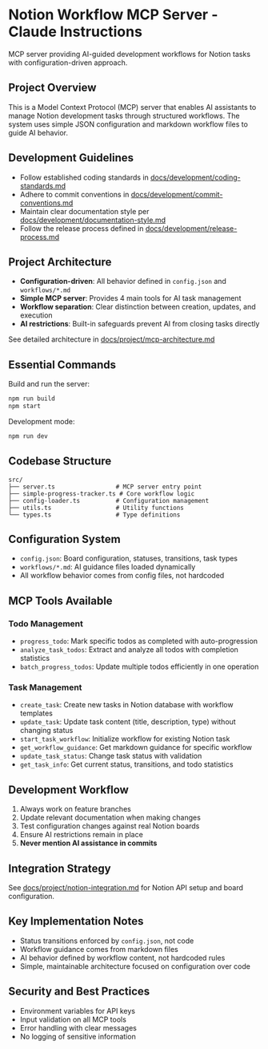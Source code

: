 # Notion Workflow MCP Server - Claude Instructions

MCP server providing AI-guided development workflows for Notion tasks with configuration-driven approach.

## Project Overview

This is a Model Context Protocol (MCP) server that enables AI assistants to manage Notion development tasks through structured workflows. The system uses simple JSON configuration and markdown workflow files to guide AI behavior.

## Development Guidelines

- Follow established coding standards in [docs/development/coding-standards.md](docs/development/coding-standards.md)
- Adhere to commit conventions in [docs/development/commit-conventions.md](docs/development/commit-conventions.md)
- Maintain clear documentation style per [docs/development/documentation-style.md](docs/development/documentation-style.md)
- Follow the release process defined in [docs/development/release-process.md](docs/development/release-process.md)

## Project Architecture

- **Configuration-driven**: All behavior defined in `config.json` and `workflows/*.md`
- **Simple MCP server**: Provides 4 main tools for AI task management
- **Workflow separation**: Clear distinction between creation, updates, and execution
- **AI restrictions**: Built-in safeguards prevent AI from closing tasks directly

See detailed architecture in [docs/project/mcp-architecture.md](docs/project/mcp-architecture.md)

## Essential Commands

Build and run the server:

```bash
npm run build
npm start
```

Development mode:

```bash
npm run dev
```

## Codebase Structure

```
src/
├── server.ts                 # MCP server entry point
├── simple-progress-tracker.ts # Core workflow logic  
├── config-loader.ts          # Configuration management
├── utils.ts                  # Utility functions
└── types.ts                  # Type definitions
```

## Configuration System

- `config.json`: Board configuration, statuses, transitions, task types
- `workflows/*.md`: AI guidance files loaded dynamically
- All workflow behavior comes from config files, not hardcoded

## MCP Tools Available

### Todo Management
- `progress_todo`: Mark specific todos as completed with auto-progression
- `analyze_task_todos`: Extract and analyze all todos with completion statistics
- `batch_progress_todos`: Update multiple todos efficiently in one operation

### Task Management
- `create_task`: Create new tasks in Notion database with workflow templates
- `update_task`: Update task content (title, description, type) without changing status
- `start_task_workflow`: Initialize workflow for existing Notion task
- `get_workflow_guidance`: Get markdown guidance for specific workflow
- `update_task_status`: Change task status with validation
- `get_task_info`: Get current status, transitions, and todo statistics

## Development Workflow

1. Always work on feature branches
2. Update relevant documentation when making changes
3. Test configuration changes against real Notion boards
4. Ensure AI restrictions remain in place
5. **Never mention AI assistance in commits**

## Integration Strategy

See [docs/project/notion-integration.md](docs/project/notion-integration.md) for Notion API setup and board configuration.

## Key Implementation Notes

- Status transitions enforced by `config.json`, not code
- Workflow guidance comes from markdown files
- AI behavior defined by workflow content, not hardcoded rules
- Simple, maintainable architecture focused on configuration over code

## Security and Best Practices

- Environment variables for API keys
- Input validation on all MCP tools
- Error handling with clear messages
- No logging of sensitive information
